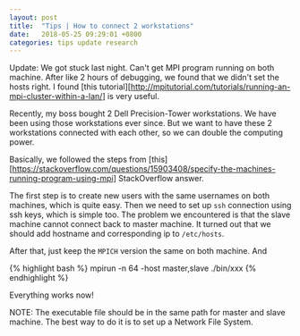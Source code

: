 ```yaml
---
layout: post
title:  "Tips | How to connect 2 workstations"
date:   2018-05-25 09:29:01 +0800
categories: tips update research
---
```


Update: We got stuck last night. Can't get MPI program running on both machine.
After like 2 hours of debugging, we found that we didn't set the hosts right. I
found [this
tutorial][http://mpitutorial.com/tutorials/running-an-mpi-cluster-within-a-lan/] is very useful.

Recently, my boss bought 2 Dell Precision-Tower workstations. We have been using
those workstations ever since. But we want to have these 2 workstations
connected with each other, so we can double the computing power.

Basically, we followed the steps from [this][https://stackoverflow.com/questions/15903408/specify-the-machines-running-program-using-mpi] StackOverflow answer.

The first step is to create new users with the same usernames on both machines,
which is quite easy. Then we need to set up `ssh` connection using ssh keys,
which is simple too. The problem we encountered is that the slave machine cannot connect back
to master machine. It turned out that we should add hostname and corresponding
ip to `/etc/hosts`.

After that, just keep the `MPICH` version the same on both machine. And

{% highlight bash %}
mpirun -n 64 -host master,slave ./bin/xxx
{% endhighlight %}

Everything works now!

NOTE: The executable file should be in the same path for master and slave
machine. The best way to do it is to set up a Network File System.

